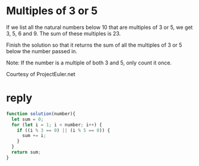 # Multiples of 3 or 5

If we list all the natural numbers below 10 that are multiples of 3 or 5, we get 3, 5, 6 and 9. The sum of these multiples is 23.

Finish the solution so that it returns the sum of all the multiples of 3 or 5 below the number passed in.

Note: If the number is a multiple of both 3 and 5, only count it once.

Courtesy of ProjectEuler.net

# reply
```js
function solution(number){
  let sum = 0;
  for (let i = 1; i < number; i++) {
    if ((i % 3 == 0) || (i % 5 == 0)) {
      sum += i;
    }
  }
  return sum;
}
```
